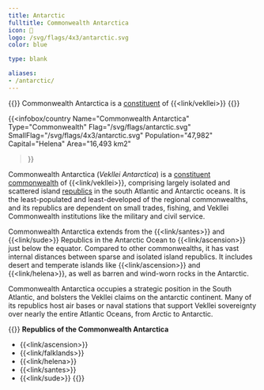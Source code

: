 ```yaml
---
title: Antarctic
fulltitle: Commonwealth Antarctica
icon: 🌹
logo: /svg/flags/4x3/antarctic.svg
color: blue

type: blank

aliases:
- /antarctic/
---
```

{{<note series>}}
 Commonwealth Antarctica is a [constituent](/constituents/) of {{<link/vekllei>}}
{{</note>}}

{{<infobox/country
   Name="Commonwealth Antarctica"
   Type="Commonwealth"
   Flag="/svg/flags/antarctic.svg"
   SmallFlag="/svg/flags/4x3/antarctic.svg"
   Population="47,982"
   Capital="Helena"
   Area="16,493 km2"
 >}}

<span class="fi fi-antarctic"></span> Commonwealth Antarctica (*Vekllei Antarctica*) is a [constituent commonwealth](/constituents/) of {{<link/vekllei>}}, comprising largely isolated and scattered island [republics](/republics/) in the south Atlantic and Antarctic oceans. It is the least-populated and least-developed of the regional commonwealths, and its republics are dependent on small trades, fishing, and Vekllei Commonwealth institutions like the military and civil service.

Commonwealth Antarctica extends from the {{<link/santes>}} and {{<link/sude>}} Republics in the Antarctic Ocean to {{<link/ascension>}} just below the equator. Compared to other commonwealths, it has vast internal distances between sparse and isolated island republics. It includes desert and temperate islands like {{<link/ascension>}} and {{<link/helena>}}, as well as barren and wind-worn rocks in the Antarctic.

Commonwealth Antarctica occupies a strategic position in the South Atlantic, and bolsters the Vekllei claims on the antarctic continent. Many of its republics host air bases or naval stations that support Vekllei sovereignty over nearly the entire Atlantic Oceans, from Arctic to Antarctic.

{{<note panel>}}
**Republics of the Commonwealth Antarctica**

* {{<link/ascension>}}
* {{<link/falklands>}}
* {{<link/helena>}}
* {{<link/santes>}}
* {{<link/sude>}}
{{</note>}}

